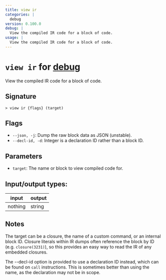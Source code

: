 ```yaml
---
title: view ir
categories: |
  debug
version: 0.100.0
debug: |
  View the compiled IR code for a block of code.
usage: |
  View the compiled IR code for a block of code.
---
```

<!-- This file is automatically generated. Please edit the command in https://github.com/nushell/nushell instead. -->

# `view ir` for [debug](/commands/categories/debug.md)

<div class='command-title'>View the compiled IR code for a block of code.</div>

## Signature

```> view ir {flags} (target)```

## Flags

 -  `--json, -j`: Dump the raw block data as JSON (unstable).
 -  `--decl-id, -d`: Integer is a declaration ID rather than a block ID.

## Parameters

 -  `target`: The name or block to view compiled code for.


## Input/output types:

| input   | output |
| ------- | ------ |
| nothing | string |

## Notes
The target can be a closure, the name of a custom command, or an internal block
ID. Closure literals within IR dumps often reference the block by ID (e.g.
`closure(3231)`), so this provides an easy way to read the IR of any embedded
closures.

The --decl-id option is provided to use a declaration ID instead, which can be
found on `call` instructions. This is sometimes better than using the name, as
the declaration may not be in scope.